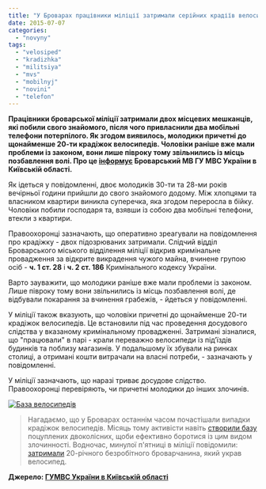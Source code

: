 ```yaml
---
title: "У Броварах працівники міліції затримали серійних крадіїв велосипедів, - МВС"
date: 2015-07-07
categories: 
  - "novyny"
tags: 
  - "velosiped"
  - "kradizhka"
  - "militsiya"
  - "mvs"
  - "mobilnyj"
  - "novini"
  - "telefon"
---
```


**Працівники броварської міліції затримали двох місцевих мешканців, які побили свого знайомого, після чого привласнили два мобільні телефони потерпілого. Як згодом виявилось, молодики причетні до щонайменше 20-ти крадіжок велосипедів. Чоловіки раніше вже мали проблеми із законом, вони лише півроку тому звільнились із місць позбавлення волі. Про це [інформує](http://www.mvs.gov.ua/mvs/control/kyivska/uk/publish/article/165097) Броварський МВ ГУ МВС України в Київській області.**

Як ідеться у повідомленні, двоє молодиків 30-ти та 28-ми років вечірньої години прийшли до свого знайомого додому. Між хлопцями та власником квартири виникла суперечка, яка згодом переросла в бійку. Чоловіки побили господаря та, взявши із собою два мобільні телефони, втекли з квартири.

Правоохоронці зазначають, що оперативно зреагували на повідомлення про крадіжку - двох підозрюваних затримали. Слідчий відділ Броварського міського відділення міліції відкрив кримінальне провадження за відкрите викрадення чужого майна, вчинене групою осіб - **ч. 1 ст. 28** і **ч. 2 ст. 186** Кримінального кодексу України.

Варто зауважити, що молодики раніше вже мали проблеми із законом. Лише півроку тому вони звільнились із місць позбавлення волі, де відбували покарання за вчинення грабежів, - йдеться у повідомленні.

У міліції також вказують, що чоловіки причетні до щонайменше 20-ти крадіжок велосипедів. Це встановили під час проведення досудового слідства у вказаному кримінальному провадженні. Затримані зізналися, що "працювали" в парі - крали переважно велосипеди із під’їздів будинків та поблизу магазинів. У подальшому їх збували на ринках столиці, а отримані кошти витрачали на власні потреби, - зазначають у повідомленні.

У міліції зазначають, що наразі триває досудове слідство. Правоохоронці перевіряють, чи причетні молодики до інших злочинів.

[![База велосипедів](https://mpz.brovary.org/wp-content/uploads/2015/06/Baza-velosypediv.jpg)](https://mpz.brovary.org/wp-content/uploads/2015/06/Baza-velosypediv.jpg)

> Нагадаємо, що у Броварах останнім часом почастішали випадки крадіжок велосипедів. Місяць тому активісти навіть [створили базу](https://mpz.brovary.org/aktyvisty-narodnogo-kontrolyu-stvoryuyut-bazu-vykradenyh-u-brovarah-velosypediv/) поцуплених двоколісних, щоби ефективно боротися із цим видом злочинності. Водночас, минулої п'ятниці в міліції повідомили: [затримали](http://www.mvs.gov.ua/mvs/control/kyivska/uk/publish/article/164980) 20-річного безробітного броварчанина, який украв велосипед.

**Джерело: [ГУМВС України в Київській області](http://www.mvs.gov.ua/mvs/control/kyivska/uk/publish/article/165097)**

